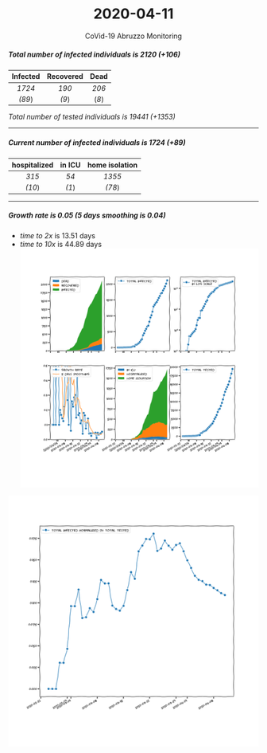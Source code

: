 <div align='center'>

# 2020-04-11
CoVid-19 Abruzzo Monitoring
</div>

##### Total number of infected individuals is 2120 (+106)
Infected | Recovered | Dead
:---: | :---: | :---:
*1724* | *190* | *206*
*(89*) | *(9*) | (*8*)

*Total number of tested individuals is 19441 (+1353)*
***
##### Current number of infected individuals is 1724 (+89)
hospitalized | in ICU | home isolation
:---: | :---: | :---:
*315* |*54* |*1355*
*(10*) |*(1*) |*(78*)
***
##### Growth rate is 0.05 (5 days smoothing is 0.04)
- *time to 2x* is 13.51 days
- *time to 10x* is 44.89 days
![stats][stats]

![infected_normalized][infected_normalized]

[stats]: stats_Abruzzo.png
[infected_normalized]: infected_normalized_Abruzzo.png
